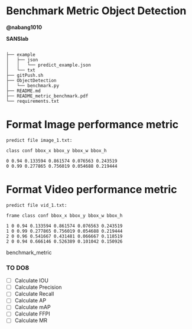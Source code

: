 # Benchmark Metric Object Detection

**@nabang1010**

**SANSlab**


```

├── example
│   ├── json
│   │   └── predict_example.json
│   └── txt
├── gitPush.sh
├── ObjectDetection
│   └── benchmark.py
├── README.md
├── README_metric_benchmark.pdf
└── requirements.txt
```

# Format Image performance metric

```
predict file image_1.txt:

class conf bbox_x bbox_y bbox_w bbox_h

0 0.94 0.133594 0.861574 0.076563 0.243519
0 0.99 0.277865 0.756019 0.054688 0.219444

```
# Format Video performance metric

```
predict file vid_1.txt:

frame class conf bbox_x bbox_y bbox_w bbox_h

1 0 0.94 0.133594 0.861574 0.076563 0.243519
1 0 0.99 0.277865 0.756019 0.054688 0.219444
2 0 0.96 0.541667 0.431481 0.066667 0.118519
2 0 0.94 0.666146 0.526389 0.101042 0.150926

```

benchmark_metric

### TO DO8
- [ ] Calculate IOU
- [ ] Calculate Precision
- [ ] Calculate Recall
- [ ] Calculate AP
- [ ] Calculate mAP
- [ ] Calculate FFPI
- [ ] Calculate MR
